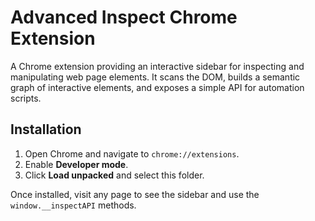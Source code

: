 # Advanced Inspect Chrome Extension

A Chrome extension providing an interactive sidebar for inspecting and manipulating web page elements. It scans the DOM, builds a semantic graph of interactive elements, and exposes a simple API for automation scripts.

## Installation
1. Open Chrome and navigate to `chrome://extensions`.
2. Enable **Developer mode**.
3. Click **Load unpacked** and select this folder.

Once installed, visit any page to see the sidebar and use the `window.__inspectAPI` methods.
